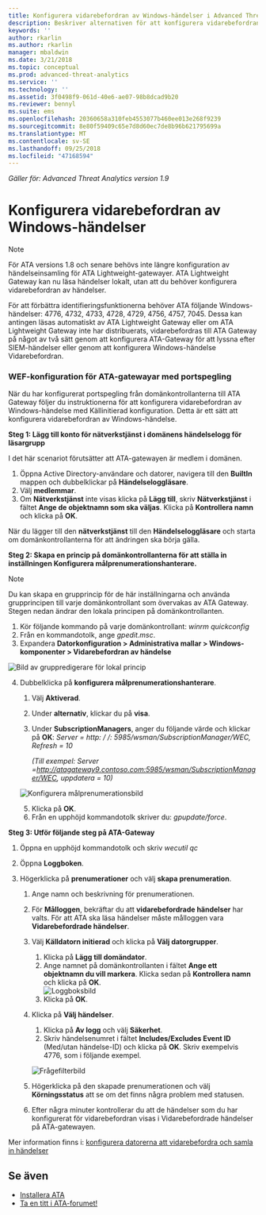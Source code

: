 ```yaml
---
title: Konfigurera vidarebefordran av Windows-händelser i Advanced Threat Analytics | Microsoft Docs
description: Beskriver alternativen för att konfigurera vidarebefordran av Windows-händelse med ATA
keywords: ''
author: rkarlin
ms.author: rkarlin
manager: mbaldwin
ms.date: 3/21/2018
ms.topic: conceptual
ms.prod: advanced-threat-analytics
ms.service: ''
ms.technology: ''
ms.assetid: 3f0498f9-061d-40e6-ae07-98b8dcad9b20
ms.reviewer: bennyl
ms.suite: ems
ms.openlocfilehash: 20360658a310feb4553077b460ee013e268f9239
ms.sourcegitcommit: 8e80f59409c65e7d8d60ec7de8b96b621795699a
ms.translationtype: MT
ms.contentlocale: sv-SE
ms.lasthandoff: 09/25/2018
ms.locfileid: "47168594"
---
```

*Gäller för: Advanced Threat Analytics version 1.9*



# <a name="configuring-windows-event-forwarding"></a>Konfigurera vidarebefordran av Windows-händelser

> [!NOTE]
> För ATA versions 1.8 och senare behövs inte längre konfiguration av händelseinsamling för ATA Lightweight-gatewayer. ATA Lightweight Gateway kan nu läsa händelser lokalt, utan att du behöver konfigurera vidarebefordran av händelser.


För att förbättra identifieringsfunktionerna behöver ATA följande Windows-händelser: 4776, 4732, 4733, 4728, 4729, 4756, 4757, 7045. Dessa kan antingen läsas automatiskt av ATA Lightweight Gateway eller om ATA Lightweight Gateway inte har distribuerats, vidarebefordras till ATA Gateway på något av två sätt genom att konfigurera ATA-Gateway för att lyssna efter SIEM-händelser eller genom att konfigurera Windows-händelse Vidarebefordran.



### <a name="wef-configuration-for-ata-gateways-with-port-mirroring"></a>WEF-konfiguration för ATA-gatewayar med portspegling

När du har konfigurerat portspegling från domänkontrollanterna till ATA Gateway följer du instruktionerna för att konfigurera vidarebefordran av Windows-händelse med Källinitierad konfiguration. Detta är ett sätt att konfigurera vidarebefordran av Windows-händelse. 

**Steg 1: Lägg till konto för nätverkstjänst i domänens händelselogg för läsargrupp** 

I det här scenariot förutsätter att ATA-gatewayen är medlem i domänen.

1.  Öppna Active Directory-användare och datorer, navigera till den **BuiltIn** mappen och dubbelklickar på **Händelseloggläsare**. 
2.  Välj **medlemmar**.
3.  Om **Nätverkstjänst** inte visas klicka på **Lägg till**, skriv **Nätverkstjänst** i fältet **Ange de objektnamn som ska väljas**. Klicka på **Kontrollera namn** och klicka på **OK**. 

När du lägger till den **nätverkstjänst** till den **Händelseloggläsare** och starta om domänkontrollanterna för att ändringen ska börja gälla.

**Steg 2: Skapa en princip på domänkontrollanterna för att ställa in inställningen Konfigurera målprenumerationshanterare.** 
> [!Note] 
> Du kan skapa en grupprincip för de här inställningarna och använda grupprincipen till varje domänkontrollant som övervakas av ATA Gateway. Stegen nedan ändrar den lokala principen på domänkontrollanten.     

1.  Kör följande kommando på varje domänkontrollant: *winrm quickconfig*
2.  Från en kommandotolk, ange *gpedit.msc*.
3.  Expandera **Datorkonfiguration > Administrativa mallar > Windows-komponenter > Vidarebefordran av händelse**

![Bild av gruppredigerare för lokal princip](media/wef%201%20local%20group%20policy%20editor.png)

4.  Dubbelklicka på **konfigurera målprenumerationshanterare**.
   
    1.  Välj **Aktiverad**.
    2.  Under **alternativ**, klickar du på **visa**.
    3.  Under **SubscriptionManagers**, anger du följande värde och klickar på **OK**: *Server = http: / /<fqdnATAGateway>: 5985/wsman/SubscriptionManager/WEC, Refresh = 10* 
    
        *(Till exempel: Server =http://atagateway9.contoso.com:5985/wsman/SubscriptionManager/WEC, uppdatera = 10)*
 
    ![Konfigurera målprenumerationsbild](media/wef%202%20config%20target%20sub%20manager.png)
   
    5.  Klicka på **OK**.
    6.  Från en upphöjd kommandotolk skriver du: *gpupdate/force*. 

**Steg 3: Utför följande steg på ATA-Gateway** 

1.  Öppna en upphöjd kommandotolk och skriv *wecutil qc*
2.  Öppna **Loggboken**. 
3.  Högerklicka på **prenumerationer** och välj **skapa prenumeration**. 

    1.  Ange namn och beskrivning för prenumerationen. 
    2.  För **Målloggen**, bekräftar du att **vidarebefordrade händelser** har valts. För att ATA ska läsa händelser måste målloggen vara **Vidarebefordrade händelser**. 
    3.  Välj **Källdatorn initierad** och klicka på **Välj datorgrupper**.
        1.  Klicka på **Lägg till domändator**.
        2.  Ange namnet på domänkontrollanten i fältet **Ange ett objektnamn du vill markera**. Klicka sedan på **Kontrollera namn** och klicka på **OK**.  
          ![Loggboksbild](media/wef3%20event%20viewer.png)  
        3.  Klicka på **OK**.
     4. Klicka på **Välj händelser**.

        1. Klicka på **Av logg** och välj **Säkerhet**.
        2. Skriv händelsenumret i fältet **Includes/Excludes Event ID** (Med/utan händelse-ID) och klicka på **OK**. Skriv exempelvis 4776, som i följande exempel.

        ![Frågefilterbild](media/wef%204%20query%20filter.png)

    5.  Högerklicka på den skapade prenumerationen och välj **Körningsstatus** att se om det finns några problem med statusen. 
    6.  Efter några minuter kontrollerar du att de händelser som du har konfigurerat för vidarebefordran visas i Vidarebefordrade händelser på ATA-gatewayen.


Mer information finns i: [konfigurera datorerna att vidarebefordra och samla in händelser](https://technet.microsoft.com/library/cc748890)

## <a name="see-also"></a>Se även
- [Installera ATA](install-ata-step1.md)
- [Ta en titt i ATA-forumet!](https://social.technet.microsoft.com/Forums/security/home?forum=mata)
